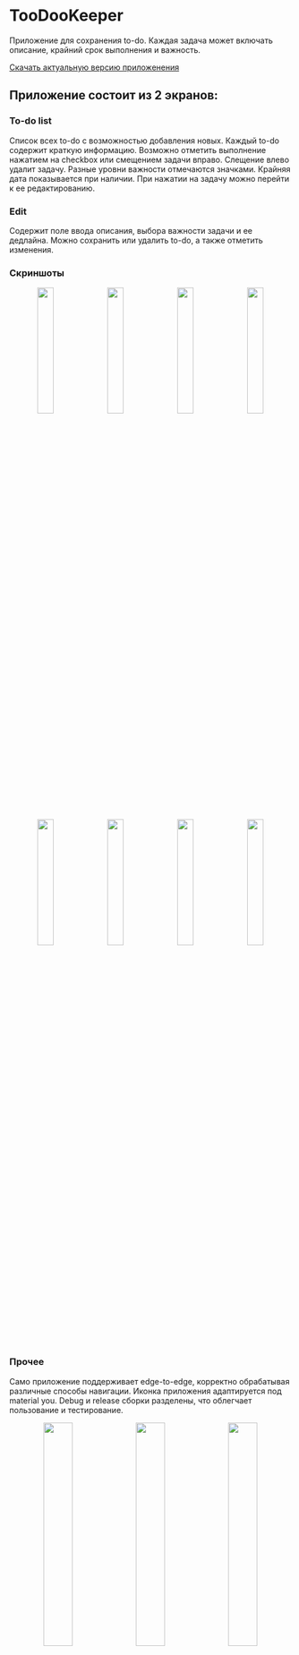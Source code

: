 # TooDooKeeper
Приложение для сохранения to-do. Каждая задача может включать описание, крайний срок выполнения и важность.

[Скачать актуальную версию приложенения](https://disk.yandex.ru/d/dC19bKlyPLOG5Q)
## Приложение состоит из 2 экранов:
### To-do list
Список всех to-do с возможностью добавления новых. Каждый to-do содержит краткую информацию. Возможно отметить выполнение нажатием на checkbox или смещением задачи вправо. Слещение влево удалит задачу. Разные уровни важности отмечаются значками. Крайняя дата показывается при наличии. При нажатии на задачу можно перейти к ее редактированию.
### Edit
Содержит поле ввода описания, выбора важности задачи и ее дедлайна. Можно сохранить или удалить to-do, а также отметить изменения.
### Скриншоты
<p align="middle">
  <img src="https://drive.google.com/uc?export=view&id=1XeMCnd7hd7teW9KCkR8XbKPVx9lSR-FU" width="24%" />
  <img src="https://drive.google.com/uc?export=view&id=16FHGB6nV2r39DZm601Gyj-a3AU2BkAgF" width="24%" />
  <img src="https://drive.google.com/uc?export=view&id=1chJwp8OHlwCwQ0C_6xng4Btmoulkvt-e" width="24%" />
  <img src="https://drive.google.com/uc?export=view&id=12q1gnMUoRyFse_E_9e8AWFObv0oI5jpO" width="24%" />
</p>

<p align="middle">
  <img src="https://drive.google.com/uc?export=view&id=1SkhO-lwbi1GFurndsEaJ6M54xTqO_lt3" width="24%" />
  <img src="https://drive.google.com/uc?export=view&id=1-SdnkRJFtRAQ677J9uGmjiglmXBxON2W" width="24%" />
  <img src="https://drive.google.com/uc?export=view&id=1uXCfI2woOEUwhpfIxZC-qNZzF7DU9Pjd" width="24%" />
  <img src="https://drive.google.com/uc?export=view&id=1Gn6vxcsLkoGSGjYVn-cSxGMVqQ_zKWrY" width="24%" />
</p>

### Прочее
Само приложение поддерживает edge-to-edge, корректно обрабатывая различные способы навигации. Иконка приложения адаптируется под material you. Debug и release сборки разделены, что облегчает пользование и тестирование.
<p align="middle">
  <img src="https://drive.google.com/uc?export=view&id=1kwvhxBl-MzXAgj7o8qdqR5mmthfZUvU4" width="32%" />
  <img src="https://drive.google.com/uc?export=view&id=1kr6m2PLQYP7NbQ5chIzYzSih4Llb4Hyn" width="32%" />
  <img src="https://drive.google.com/uc?export=view&id=1kgkwOMpDS6NVQVdA83rJMlmdquuQhYn1" width="32%" />
</p>
